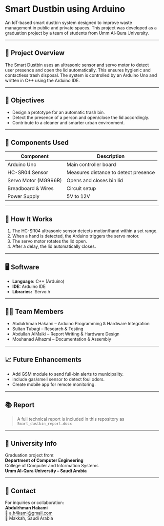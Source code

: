 # Smart Dustbin using Arduino

An IoT-based smart dustbin system designed to improve waste management in public and private spaces. This project was developed as a graduation project by a team of students from Umm Al-Qura University.

---

## 📌 Project Overview

The Smart Dustbin uses an ultrasonic sensor and servo motor to detect user presence and open the lid automatically. This ensures hygienic and contactless trash disposal. The system is controlled by an Arduino Uno and written in C++ using the Arduino IDE.

---

## 🎯 Objectives

- Design a prototype for an automatic trash bin.
- Detect the presence of a person and open/close the lid accordingly.
- Contribute to a cleaner and smarter urban environment.

---

## 🔧 Components Used

| Component        | Description                          |
|------------------|--------------------------------------|
| Arduino Uno      | Main controller board                |
| HC-SR04 Sensor   | Measures distance to detect presence |
| Servo Motor (MG996R) | Opens and closes bin lid         |
| Breadboard & Wires | Circuit setup                      |
| Power Supply     | 5V to 12V                            |

---

## 🧠 How It Works

1. The HC-SR04 ultrasonic sensor detects motion/hand within a set range.
2. When a hand is detected, the Arduino triggers the servo motor.
3. The servo motor rotates the lid open.
4. After a delay, the lid automatically closes.

---

## 🖥️ Software

- **Language:** C++ (Arduino)
- **IDE:** Arduino IDE
- **Libraries:** `Servo.h


---

## 👨‍💻 Team Members

- Abdulrhman Hakami – Arduino Programming & Hardware Integration
- Sultan Tubagi – Research & Testing
- Abdullah AlMalki – Report Writing & Hardware Design
- Mouhanad Alhazmi – Documentation & Assembly

---

## 📈 Future Enhancements

- Add GSM module to send full-bin alerts to municipality.
- Include gas/smell sensor to detect foul odors.
- Create mobile app for remote monitoring.

---

## 📚 Report

> A full technical report is included in this repository as `Smart_dustbin_report.docx` 

---

## 🏫 University Info

Graduation project from:  
**Department of Computer Engineering**  
College of Computer and Information Systems  
**Umm Al-Qura University – Saudi Arabia**

---

## 📩 Contact

For inquiries or collaboration:  
**Abdulrhman Hakami**  
📧 a.h4kami@gmail.com  
📍 Makkah, Saudi Arabia  
